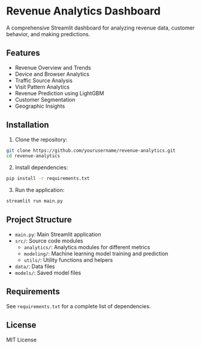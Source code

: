 # Revenue Analytics Dashboard

A comprehensive Streamlit dashboard for analyzing revenue data, customer behavior, and making predictions.

## Features

- Revenue Overview and Trends
- Device and Browser Analytics
- Traffic Source Analysis
- Visit Pattern Analytics
- Revenue Prediction using LightGBM
- Customer Segmentation
- Geographic Insights

## Installation

1. Clone the repository:
```bash
git clone https://github.com/yourusername/revenue-analytics.git
cd revenue-analytics
```

2. Install dependencies:
```bash
pip install -r requirements.txt
```

3. Run the application:
```bash
streamlit run main.py
```

## Project Structure

- `main.py`: Main Streamlit application
- `src/`: Source code modules
  - `analytics/`: Analytics modules for different metrics
  - `modeling/`: Machine learning model training and prediction
  - `utils/`: Utility functions and helpers
- `data/`: Data files
- `models/`: Saved model files

## Requirements

See `requirements.txt` for a complete list of dependencies.

## License

MIT License